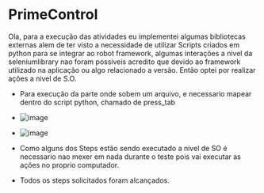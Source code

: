 # PrimeControl
Ola, para a execução das atividades eu implementei algumas bibliotecas externas alem de ter visto a necessidade de utilizar
Scripts criados em python para se integrar ao robot framework, algumas interações a nivel da seleniumlibrary nao foram possiveis acredito que devido ao framework utilizado na aplicação ou algo relacionado a versão.
Então optei por realizar ações a nivel de S.O.

- Para execução da parte onde sobem um arquivo, e necessario mapear dentro do script python, chamado de press_tab
- ![image](https://github.com/BrunoQaSilva/PrimeControl/assets/135796106/73b41266-2495-4e8f-a88e-92db32852784)
- ![image](https://github.com/BrunoQaSilva/PrimeControl/assets/135796106/15cd14a1-d99b-48fd-9585-ae7df3de761d)

- Como alguns dos Steps estão sendo executado a nivel de SO é necessario nao mexer em nada durante o teste pois vai executar as ações no proprio computador.

- Todos os steps solicitados foram alcançados.
